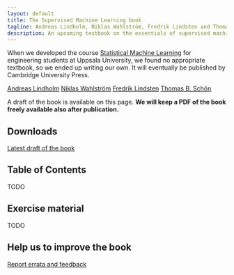 ```yaml
---
layout: default
title: The Supervised Machine Learning book
tagline: Andreas Lindholm, Niklas Wahlström, Fredrik Lindsten and Thomas B. Schön
description: An upcoming textbook on the essentials of supervised machine learning
---
```


When we developed the course [Statistical Machine Learning](http://www.it.uu.se/edu/course/homepage/sml/) for engineering students at Uppsala University, we found no appropriate textbook, so we ended up writing our own. It will eventually be published by Cambridge University Press.

[Andreas Lindholm](http://www.it.uu.se/katalog/andsv164/)
[Niklas Wahlström](https://www.it.uu.se/katalog/nikwa778/)
[Fredrik Lindsten](https://liu.se/medarbetare/freli29)
[Thomas B. Schön](http://user.it.uu.se/~thosc112/)

A draft of the book is available on this page. **We will keep a PDF of the book freely available also after publication.**


## Downloads
[Latest draft of the book](book/sml-book.pdf)


##  Table of Contents

TODO



## Exercise material

TODO


## Help us to improve the book
[Report errata and feedback](https://github.com/uu-sml/sml-book-page/issues)
